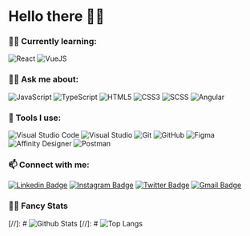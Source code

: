 # Hello there 🐱‍🚀

<!--
**oneofthedevs/oneofthedevs** is a ✨ _special_ ✨ repository because its `README.md` (this file) appears on your GitHub profile.
Here are some ideas to get you started:
-->
<!--
- 🔭 I’m currently working on ... 
- 👯 I’m looking to collaborate on ...
- 🤔 I’m looking for help with ...  
- 😄 Pronouns: ... 
- ⚡ Fun fact: 
-->

### 🐱‍💻 Currently learning:

![React](https://img.shields.io/badge/-React-black?style=flat-square&logo=react "React") ![VueJS](https://img.shields.io/badge/-Vue.js-black?style=flat-square&logo=Vue.js "VueJS")

     
### 🐱‍👤 Ask me about: 

![JavaScript](https://img.shields.io/badge/-JavaScript-black?style=flat-square&logo=javascript "JavaScript") ![TypeScript](https://img.shields.io/badge/-TypeScript-007ACC?style=flat-square&logo=typescript "TypeScript") ![HTML5](https://img.shields.io/badge/-HTML5-E34F26?style=flat-square&logo=html5&logoColor=white) ![CSS3](https://img.shields.io/badge/-CSS3-1572B6?style=flat-square&logo=css3) ![SCSS](https://img.shields.io/badge/-Scss-black?style=flat-square&logo=Sass "SCSS") ![Angular](https://img.shields.io/badge/-Angular-DD0031?style=flat-square&logo=angular "Angular")

### 🚀 Tools I use:

![Visual Studio Code](https://img.shields.io/badge/-Visual%20Studio%20Code-007ACC?style=flat-square&logo=Visual%20Studio%20Code "Visual Studio Code") ![Visual Studio](https://img.shields.io/badge/-Visual%20Studio-5C2D91?style=flat-square&logo=Visual%20Studio "Visual Studio") ![Git](https://img.shields.io/badge/-Git-black?style=flat-square&logo=git) ![GitHub](https://img.shields.io/badge/-GitHub-181717?style=flat-square&logo=github) ![Figma](https://img.shields.io/badge/-Figma-black?style=flat-square&logo=Figma "Figma") ![Affinity Designer](https://img.shields.io/badge/-Affinity%20Designer-1B72BE?style=flat-square&logo=Affinity%20Designer "Affinity Designer") ![Postman](https://img.shields.io/badge/-Postman-black?style=flat-square&logo=Postman "Postman")

### 📫 Connect with me: 

[![Linkedin Badge](https://img.shields.io/badge/-oneofthedevs-0077B5?style=flat-square&logo=Linkedin&logoColor=white&link=https://www.linkedin.com/in/oneofthedevs/ "oneofthedevs")](https://www.linkedin.com/in/oneofthedevs/) [![Instagram Badge](https://img.shields.io/badge/-oneofthedevs-E4405F?style=flat-square&logo=instagram&logoColor=white&link=https://instagram.com/oneofthedevs/ "oneofthedevs")](https://instagram.com/oneofthedevs) [![Twitter Badge](https://img.shields.io/badge/-oneofthedevs-1DA1F2?style=flat-square&logo=Twitter&logoColor=white&link=https://instagram.com/oneofthedevs/ "oneofthedevs")](https://twitter.com/oneofthedevs) [![Gmail Badge](https://img.shields.io/badge/-iamdevchhaniyara@gmail.com-c14438?style=flat-square&logo=Gmail&logoColor=white&link=mailto:iamdevchhaniyara@gmail.com "iamdevchhaniyara@gmail.com")](mailto:iamdevchhaniyara@gmail.com)

### 🐱‍🐉 Fancy Stats
[//]: # ![Github Stats](https://github-readme-stats.vercel.app/api?username=oneofthedevs&count_private=true&show_icons=true&include_all_commits=true)
[//]: # ![Top Langs](https://github-readme-stats.vercel.app/api/top-langs/?username=oneofthedevs&hide=TeX&layout=compact)
